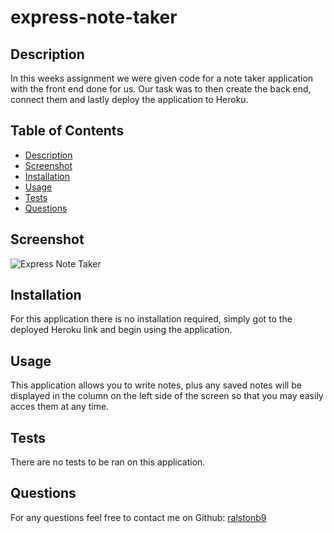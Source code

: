 # express-note-taker

## Description

In this weeks assignment we were given code for a note taker application with the front end done for us. Our task was to then create the back end, connect them and lastly deploy the application to Heroku.

## Table of Contents
- [Description](#description)
- [Screenshot](#screenshot)
- [Installation](#installation)
- [Usage](#usage)
- [Tests](#tests)
- [Questions](#questions)

## Screenshot

![Express Note Taker]()

## Installation

For this application there is no installation required, simply got to the deployed Heroku link and begin using the application.

## Usage

This application allows you to write notes, plus any saved notes will be displayed in the column on the left side of the screen so that you may easily acces them at any time.

## Tests

There are no tests to be ran on this application.

## Questions

For any questions feel free to contact me on Github: [ralstonb9](https://github.com/ralstonb9)